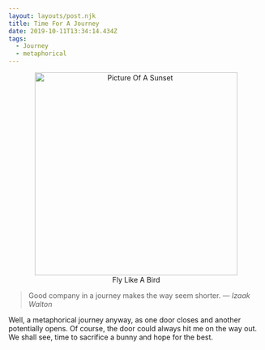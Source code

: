 ```yaml
---
layout: layouts/post.njk
title: Time For A Journey
date: 2019-10-11T13:34:14.434Z
tags:
  - Journey
  - metaphorical
---
```

<div align="center">
<figure>
<img src="/images/sunset.png" alt="Picture Of A Sunset" height="400"><figcaption>Fly Like A Bird</figcaption>
</figure>
</div>
<blockquote>Good company in a journey makes the way seem shorter. — <cite>Izaak Walton</cite> </blockquote>

Well, a metaphorical journey anyway, as one door closes and another potentially opens. 
Of course, the door could always hit me on the way out. We shall see, time to sacrifice a bunny and hope for the best. 
